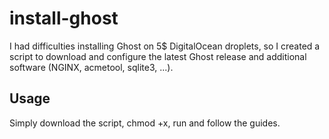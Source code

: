 # install-ghost
I had difficulties installing Ghost on 5$ DigitalOcean droplets, so I created a script to download and configure the latest Ghost release and additional software (NGINX, acmetool, sqlite3, ...).

## Usage
Simply download the script, chmod +x, run and follow the guides.
